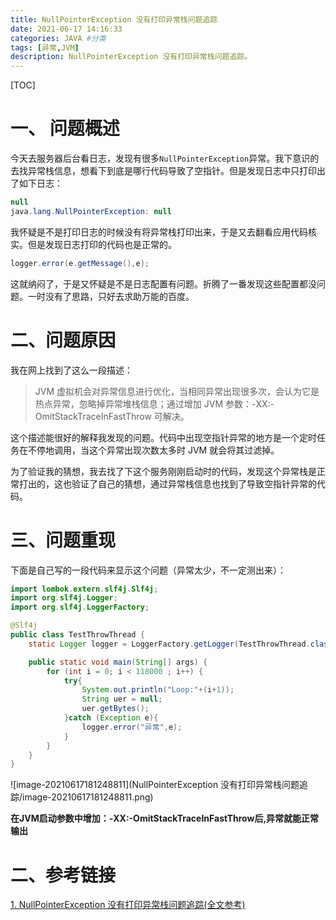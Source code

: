 ```yaml
---
title: NullPointerException 没有打印异常栈问题追踪
date: 2021-06-17 14:16:33 
categories: JAVA #分类
tags: [异常,JVM] 
description: NullPointerException 没有打印异常栈问题追踪。
---
```


[TOC]

# 一、 问题概述

今天去服务器后台看日志，发现有很多`NullPointerException`异常。我下意识的去找异常栈信息，想看下到底是哪行代码导致了空指针。但是发现日志中只打印出了如下日志：

```java
null
java.lang.NullPointerException: null
```

我怀疑是不是打印日志的时候没有将异常栈打印出来，于是又去翻看应用代码核实。但是发现日志打印的代码也是正常的。

```java
logger.error(e.getMessage(),e);
```

这就纳闷了，于是又怀疑是不是日志配置有问题。折腾了一番发现这些配置都没问题。一时没有了思路，只好去求助万能的百度。

#  二、问题原因

我在网上找到了这么一段描述：

> JVM 虚拟机会对异常信息进行优化，当相同异常出现很多次，会认为它是热点异常，忽略掉异常堆栈信息；通过增加 JVM 参数：-XX:-OmitStackTraceInFastThrow 可解决。

这个描述能很好的解释我发现的问题。代码中出现空指针异常的地方是一个定时任务在不停地调用，当这个异常出现次数太多时 JVM 就会将其过滤掉。

为了验证我的猜想，我去找了下这个服务刚刚启动时的代码，发现这个异常栈是正常打出的，这也验证了自己的猜想，通过异常栈信息也找到了导致空指针异常的代码。

# 三、问题重现

下面是自己写的一段代码来显示这个问题（异常太少，不一定测出来）：

```java
import lombok.extern.slf4j.Slf4j;
import org.slf4j.Logger;
import org.slf4j.LoggerFactory;

@Slf4j
public class TestThrowThread {
    static Logger logger = LoggerFactory.getLogger(TestThrowThread.class);

    public static void main(String[] args) {
        for (int i = 0; i < 118000 ; i++) {
            try{
                System.out.println("Loop:"+(i+1));
                String uer = null;
                uer.getBytes();
            }catch (Exception e){
                logger.error("异常",e);
            }
        }
    }
}
```

![image-20210617181248811](NullPointerException 没有打印异常栈问题追踪/image-20210617181248811.png)

**在JVM启动参数中增加：-XX:-OmitStackTraceInFastThrow后,异常就能正常输出**

# 二、参考链接

[1. NullPointerException 没有打印异常栈问题追踪(全文参考)](https://www.cnblogs.com/54chensongxia/p/12930610.html)



